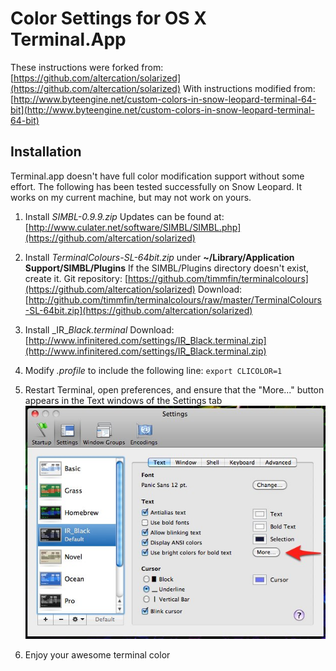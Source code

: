 Color Settings for OS X Terminal.App
====================================

These instructions were forked from:
[https://github.com/altercation/solarized](https://github.com/altercation/solarized)
With instructions modified from:
[http://www.byteengine.net/custom-colors-in-snow-leopard-terminal-64-bit](http://www.byteengine.net/custom-colors-in-snow-leopard-terminal-64-bit)

Installation
------------

Terminal.app doesn't have full color modification support without some effort. The following has been tested successfully on Snow Leopard. It works on my current machine, but may not work on yours.

1. Install _SIMBL-0.9.9.zip_
Updates can be found at: [http://www.culater.net/software/SIMBL/SIMBL.php](https://github.com/altercation/solarized)

2. Install _TerminalColours-SL-64bit.zip_ under __~/Library/Application Support/SIMBL/Plugins__
If the SIMBL/Plugins directory doesn't exist, create it.
Git repository: [https://github.com/timmfin/terminalcolours](https://github.com/altercation/solarized)
Download: [http://github.com/timmfin/terminalcolours/raw/master/TerminalColours-SL-64bit.zip](https://github.com/altercation/solarized)

3. Install _IR\__Black.terminal_
Download: [http://www.infinitered.com/settings/IR_Black.terminal.zip](http://www.infinitered.com/settings/IR_Black.terminal.zip)

4. Modify _.profile_ to include the following line:
   `export CLICOLOR=1`

5. Restart Terminal, open preferences, and ensure that the "More..." button appears in the Text windows of the Settings tab
![Diagram with more button](https://github.com/gavingmiller/solarized/raw/master/screenshot.jpg)

6. Enjoy your awesome terminal color

